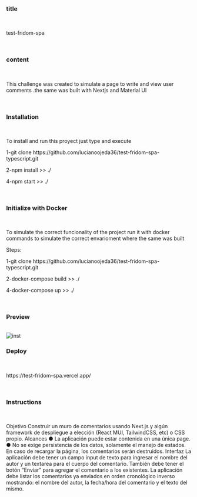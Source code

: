 
<h3 align = "left"> title </h3>
 <br/> 
  <p align = "left"> test-fridom-spa </p>
 <br/> 
 <h3 align = "left"> content </h3>
 <br/> 
  <p align = "left">
This challenge was created to simulate a page to write and view user comments .the same was built with Nextjs and Material UI
 </p>
 <br/> 
  <h3 align = "left">Installation </h3>
 <br/> 
  <p align = "left">
To install and run this proyect just type and execute</p>

<p>1-git clone https://github.com/lucianoojeda36/test-fridom-spa-typescript.git</p>
<p>2-npm install >> ./</p>
<p>4-npm start >> ./</p>
 
 <br/> 
    <h3 align = "left">
Initialize with Docker </h3>
 <br/> 

 To simulate the correct funcionality of the project run it with docker commands to simulate the correct envarioment where the same was built</p>
 <p>Steps:</p>

<p>1-git clone https://github.com/lucianoojeda36/test-fridom-spa-typescript.git</p>
<p>2-docker-compose build >> ./</p>
<p>4-docker-compose up >> ./</p>
<br/>
   <h3 align = "left">
Preview </h3>
 <br/> 
<img align = "center" src=".public/assets/img/screen01.jpg" alt = "inst"  />

 <br/> 
    <h3 align = "left">
Deploy </h3>
 <br/> 
 <p>https://test-fridom-spa.vercel.app/</p>
 <br/> 
   <h3 align = "left">Instructions</h3>
 <br/> 
  <p align = "left">
Objetivo
Construir un muro de comentarios usando Next.js y algún framework de despliegue a
elección (React MUI, TailwindCSS, etc) o CSS propio.
Alcances
● La aplicación puede estar contenida en una única page.
● No se exige persistencia de los datos, solamente el manejo de estados. En caso de
recargar la página, los comentarios serán destruidos.
Interfaz
La aplicación debe tener un campo input de texto para ingresar el nombre del autor y un
textarea para el cuerpo del comentario. También debe tener el botón “Enviar” para
agregar el comentario a los existentes.
La aplicación debe listar los comentarios ya enviados en orden cronológico inverso
mostrando: el nombre del autor, la fecha/hora del comentario y el texto del mismo.

 </p>


 
